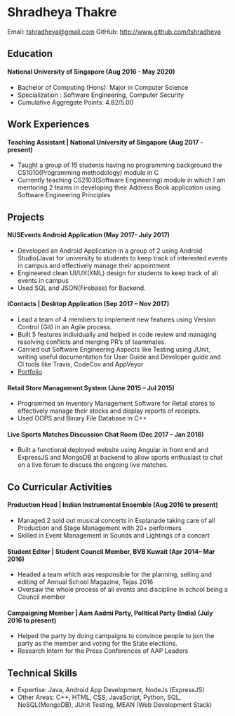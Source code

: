 # Shradheya Thakre

Email: tshradheya@gmail.com
GitHub: http://www.github.com/tshradheya

## Education

#### National University of Singapore (Aug 2016 - May 2020)
- Bachelor of Computing (Hons): Major in Computer Science
- Specialization : Software Engineering, Computer Security
- Cumulative Aggregate Points: 4.82/5.00

## Work Experiences

#### Teaching Assistant | National University of Singapore (Aug 2017 - present)

- Taught a group of 15 students having no programming background the CS1010(Programming methodology) module in C
- Currently teaching CS2103(Software Engineering) module in which I am mentoring 2 teams in developing their Address Book application using Software Engineering Principles

## Projects

#### NUSEvents Android Application (May 2017- July 2017)
- Developed an Android Application in a group of 2 using Android Studio(Java) for university to students to keep track of interested events in campus and effectively manage their appointment
- Engineered clean UI/UX(XML) design for students to keep track of all events in campus
- Used SQL and JSON(Firebase) for Backend.


#### iContacts | Desktop Application	(Sep 2017 – Nov 2017)
- Lead a team of 4 members to implement new features using Version Control (Git) in an Agile process.
- Built 5 features individually and helped in code review and managing resolving conflicts and merging
PR’s of teammates.
- Carried out Software Engineering Aspects like Testing using JUnit, writing useful documentation for
User Guide and Developer guide and CI tools like Travis, CodeCov and AppVeyor
- [Portfolio](https://cs2103aug2017-w14-b1.github.io/main/team/tshradheya.html)


#### Retail Store Management System (June 2015 – Jul 2015)
- Programmed an Inventory Management Software for Retail stores to effectively manage their stocks and display reports of receipts.
- Used OOPS and Binary File Database in C++

#### Live Sports Matches Discussion Chat Room (Dec 2017 – Jan 2018)
- Built a functional deployed website using Angular in front end and ExpressJS and MongoDB at backend to allow sports enthusiast to chat on a live forum to discuss the ongoing live matches.


## Co Curricular Activities


#### Production Head | Indian Instrumental Ensemble (Aug 2016 to present)
- Managed 2 sold out musical concerts in Esplanade taking care of all Production and Stage Management with 20+ performers
- Skilled in Event Management in Sounds and Lightings of a concert

#### Student Editor | Student Council Member, BVB Kuwait (Apr 2014– Mar 2016)
- Headed a team which was responsible for the planning, selling and editing of Annual School Magazine, Tejas 2016
- Oversaw the whole process of all events and discipline in school being a Council member

#### Campaigning Member | Aam Aadmi Party, Political Party (India) (July 2016 to present)
- Helped the party by doing campaigns to convince people to join the party as the member and voting for the State elections.
- Research Intern for the Press Conferences of AAP Leaders

## Technical Skills

- Expertise: Java, Android App Development, NodeJs (ExpressJS)
- Other Areas: C++, HTML, CSS, JavaScript, Python, SQL, NoSQL(MongoDB), JUnit Testing, MEAN (Web Development Stack)
